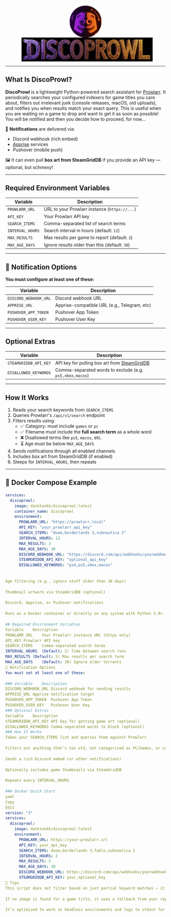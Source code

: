 <p align="center">
  <img src="https://raw.githubusercontent.com/danktankk/discoprowl/main/assets/logo-circular.png" alt="DiscoProwl Icon" height="100" style="vertical-align: middle;"/>
  <img src="https://raw.githubusercontent.com/danktankk/discoprowl/main/assets/logo-name.png" alt="DiscoProwl Text" height="75" style="vertical-align: middle; margin-left: 10px;"/>
</p>



---

## What Is DiscoProwl?

**DiscoProwl** is a lightweight Python-powered search assistant for [Prowlarr](https://github.com/Prowlarr/Prowlarr). It periodically searches your configured indexers for game titles you care about, filters out irrelevant junk (console releases, macOS, old uploads), and notifies you when results match your exact query.  This is useful when you are waiting on a game to drop and want to get it as soon as possible!  You will be notified and then you decide how to proceed, for now...

💬 **Notifications** are delivered via:
- Discord webhook (rich embed)
- [Apprise](https://github.com/caronc/apprise) services
- Pushover (mobile push)

🖼️ It can even pull **box art from SteamGridDB** if you provide an API key — optional, but schmexy!

---

## Required Environment Variables

| Variable           | Description                                      |
|--------------------|--------------------------------------------------|
| `PROWLARR_URL`     | URL to your Prowlarr instance (`https://...`)    |
| `API_KEY`          | Your Prowlarr API key                             |
| `SEARCH_ITEMS`     | Comma-separated list of search terms              |
| `INTERVAL_HOURS`   | Search interval in hours (default: `12`)          |
| `MAX_RESULTS`      | Max results per game to report (default: `3`)    |
| `MAX_AGE_DAYS`     | Ignore results older than this (default: `30`)   |

---

## 🔔 Notification Options

**You must configure at least one of these:**

| Variable                | Description                                 |
|-------------------------|---------------------------------------------|
| `DISCORD_WEBHOOK_URL`   | Discord webhook URL                          |
| `APPRISE_URL`           | Apprise-compatible URL (e.g., Telegram, etc) |
| `PUSHOVER_APP_TOKEN`    | Pushover App Token                           |
| `PUSHOVER_USER_KEY`     | Pushover User Key                            |

---

## Optional Extras

| Variable                | Description                                                      |
|-------------------------|------------------------------------------------------------------|
| `STEAMGRIDDB_API_KEY`   | API key for pulling box art from [SteamGridDB](https://www.steamgriddb.com/) |
| `DISALLOWED_KEYWORDS`   | Comma-separated words to exclude (e.g. `ps5,xbox,macos`)         |

---

## How It Works

1. Reads your search keywords from `SEARCH_ITEMS`
2. Queries Prowlarr's `/api/v1/search` endpoint
3. Filters results using:
   - ✅ Category: must include `games` or `pc`
   - ✅ Filename must include the **full search term** as a whole word
   - ❌ Disallowed terms like `ps5`, `macos`, etc.
   - ⏳ Age must be below `MAX_AGE_DAYS`
4. Sends notifications through all enabled channels
5. Includes box art from SteamGridDB (if enabled)
6. Sleeps for `INTERVAL_HOURS`, then repeats

---

## 🐳 Docker Compose Example

```yaml
services:
  discoprowl:
    image: danktankk/discoprowl:latest
    container_name: discoprowl
    environment:
      PROWLARR_URL: "https://prowlarr.local"
      API_KEY: "your_prowlarr_api_key"
      SEARCH_ITEMS: "doom,borderlands 3,subnautica 2"
      INTERVAL_HOURS: 12
      MAX_RESULTS: 3
      MAX_AGE_DAYS: 30
      DISCORD_WEBHOOK_URL: "https://discord.com/api/webhooks/yourwebhook"
      STEAMGRIDDB_API_KEY: "optional_api_key"
      DISALLOWED_KEYWORDS: "ps4,ps5,xbox,macos"


Age filtering (e.g., ignore stuff older than 30 days)

Thumbnail artwork via SteamGridDB (optional)

Discord, Apprise, or Pushover notifications

Runs as a Docker container or directly on any system with Python 3.9+.

## Required Environment Variables
Variable	Description
PROWLARR_URL	Your Prowlarr instance URL (https only)
API_KEY	Prowlarr API key
SEARCH_ITEMS	Comma-separated search terms
INTERVAL_HOURS	(Default: 2) Time between search runs
MAX_RESULTS	(Default: 5) Max results per search term
MAX_AGE_DAYS	(Default: 30) Ignore older torrents
🔔 Notification Options
You must set at least one of these:

### Variable	Description
DISCORD_WEBHOOK_URL	Discord webhook for sending results
APPRISE_URL	Apprise notification target
PUSHOVER_APP_TOKEN	Pushover App Token
PUSHOVER_USER_KEY	Pushover User Key
### Optional Extras
Variable	Description
STEAMGRIDDB_API_KEY	API key for getting game art (optional)
DISALLOWED_KEYWORDS	Comma-separated words to block (optional)
### How It Works
Takes your SEARCH_ITEMS list and queries them against Prowlarr

Filters out anything that’s too old, not categorized as PC/Games, or contains blacklisted keywords

Sends a rich Discord embed (or other notifications)

Optionally includes game thumbnails via SteamGridDB

Repeats every INTERVAL_HOURS

### Docker Quick Start
yaml
Copy
Edit
version: "3"
services:
  discoprowl:
    image: danktankk/discoprowl:latest
    environment:
      PROWLARR_URL: https://your-prowlarr.url
      API_KEY: your_api_key
      SEARCH_ITEMS: doom,borderlands 3,fable,subnautica 2
      INTERVAL_HOURS: 2
      MAX_RESULTS: 5
      MAX_AGE_DAYS: 30
      DISCORD_WEBHOOK_URL: https://discord.com/api/webhooks/yourwebhook
      STEAMGRIDDB_API_KEY: your_optional_key
🧠 Tips
This script does not filter based on just partial keyword matches — it uses whole-word boundary detection.

If no image is found for a game title, it uses a fallback from your repo.

It’s optimized to work in headless environments and logs to stdout for Docker logs -f.


